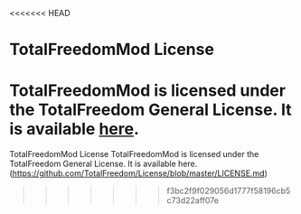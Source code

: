<<<<<<< HEAD
# TotalFreedomMod License #

TotalFreedomMod is licensed under the TotalFreedom General License. It is available [here](https://github.com/TotalFreedom/License/blob/master/LICENSE.md).
=======
TotalFreedomMod License
TotalFreedomMod is licensed under the TotalFreedom General License. It is available here. (https://github.com/TotalFreedom/License/blob/master/LICENSE.md)
>>>>>>> f3bc2f9f029056d1777f58196cb5c73d22aff07e
